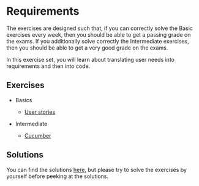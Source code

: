 # Requirements

The exercises are designed such that, if you can correctly solve the Basic exercises every week, then you should be able to get a passing grade on the exams.
If you additionally solve correctly the Intermediate exercises, then you should be able to get a very good grade on the exams.

In this exercise set, you will learn about translating user needs into requirements and then into code.


## Exercises

- Basics
  - [User stories](user-stories)

- Intermediate
  - [Cucumber](cucumber)


## Solutions

You can find the solutions [here](solutions), but please try to solve the exercises by yourself before peeking at the solutions.

